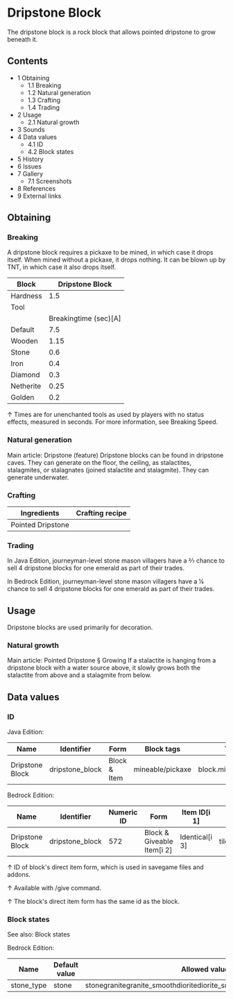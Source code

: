 # Dripstone Block
The dripstone block is a rock block that allows pointed dripstone to grow beneath it.

## Contents
- 1 Obtaining
	- 1.1 Breaking
	- 1.2 Natural generation
	- 1.3 Crafting
	- 1.4 Trading
- 2 Usage
	- 2.1 Natural growth
- 3 Sounds
- 4 Data values
	- 4.1 ID
	- 4.2 Block states
- 5 History
- 6 Issues
- 7 Gallery
	- 7.1 Screenshots
- 8 References
- 9 External links

## Obtaining
### Breaking
A dripstone block requires a pickaxe to be mined, in which case it drops itself. When mined without a pickaxe, it drops nothing. It can be blown up by TNT, in which case it also drops itself.

| Block     | Dripstone Block       |
|-----------|-----------------------|
| Hardness  | 1.5                   |
| Tool      |                       |
|           | Breakingtime (sec)[A] |
| Default   | 7.5                   |
| Wooden    | 1.15                  |
| Stone     | 0.6                   |
| Iron      | 0.4                   |
| Diamond   | 0.3                   |
| Netherite | 0.25                  |
| Golden    | 0.2                   |


↑ Times are for unenchanted tools as used by players with no status effects, measured in seconds. For more information, see Breaking Speed.


### Natural generation
Main article: Dripstone (feature)
Dripstone blocks can be found in dripstone caves. They can generate on the floor, the ceiling, as stalactites, stalagmites, or stalagnates (joined stalactite and stalagmite). They can generate underwater.


### Crafting
| Ingredients       | Crafting recipe |
|-------------------|-----------------|
| Pointed Dripstone |                 |

### Trading
In Java Edition, journeyman-level stone mason villagers have a 2⁄7 chance to sell 4 dripstone blocks for one emerald as part of their trades.

In Bedrock Edition, journeyman-level stone mason villagers have a 1⁄4 chance to sell 4 dripstone blocks for one emerald as part of their trades.

## Usage
Dripstone blocks are used primarily for decoration.

### Natural growth
Main article: Pointed Dripstone § Growing
If a stalactite is hanging from a dripstone block with a water source above, it slowly grows both the stalactite from above and a stalagmite from below.

## Data values
### ID
Java Edition:

| Name            | Identifier      | Form         | Block tags       | Translation key                 |
|-----------------|-----------------|--------------|------------------|---------------------------------|
| Dripstone Block | dripstone_block | Block & Item | mineable/pickaxe | block.minecraft.dripstone_block |

Bedrock Edition:

| Name            | Identifier      | Numeric ID | Form                       | Item ID[i 1]   | Translation key           |
|-----------------|-----------------|------------|----------------------------|----------------|---------------------------|
| Dripstone Block | dripstone_block | 572        | Block & Giveable Item[i 2] | Identical[i 3] | tile.dripstone_block.name |


↑ ID of block's direct item form, which is used in savegame files and addons.

↑ Available with /give command.

↑ The block's direct item form has the same id as the block.


### Block states
See also: Block states

Bedrock Edition:

| Name       | Default value | Allowed values                                                         | Description |
|------------|---------------|------------------------------------------------------------------------|-------------|
| stone_type | stone         | stonegranitegranite_smoothdioritediorite_smoothandesiteandesite_smooth | Unused.     |




